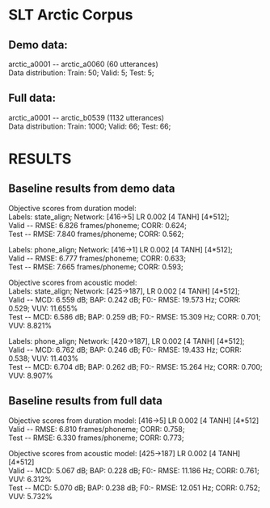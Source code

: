 SLT Arctic Corpus
=================

Demo data: 
----------
arctic_a0001 -- arctic_a0060 (60 utterances) <br/>
Data distribution: Train: 50; Valid: 5; Test: 5;

Full data: 
----------
arctic_a0001 -- arctic_b0539 (1132 utterances) <br/>
Data distribution: Train: 1000; Valid: 66; Test: 66;

RESULTS
=======

Baseline results from demo data
-------------------------------

Objective scores from duration model: <br/>
Labels: state_align; Network: [416->5] LR 0.002 [4 TANH] [4*512]; <br/>
Valid -- RMSE: 6.826 frames/phoneme; CORR: 0.624; <br/>
Test  -- RMSE: 7.840 frames/phoneme; CORR: 0.562;

Labels: phone_align; Network: [416->1] LR 0.002 [4 TANH] [4*512]; <br/>
Valid -- RMSE: 6.777 frames/phoneme; CORR: 0.633; <br/> 
Test  -- RMSE: 7.665 frames/phoneme; CORR: 0.593;

Objective scores from acoustic model: <br/> 
Labels: state_align; Network: [425->187], LR 0.002 [4 TANH] [4*512]; <br/>
Valid -- MCD: 6.559 dB; BAP: 0.242 dB; F0:- RMSE: 19.573 Hz; CORR: 0.529; VUV: 11.655%  <br/>
Test  -- MCD: 6.586 dB; BAP: 0.259 dB; F0:- RMSE: 15.309 Hz; CORR: 0.701; VUV: 8.821%

Labels: phone_align; Network: [420->187], LR 0.002 [4 TANH] [4*512]; <br/>
Valid -- MCD: 6.762 dB; BAP: 0.246 dB; F0:- RMSE: 19.433 Hz; CORR: 0.538; VUV: 11.403% <br/>
Test  -- MCD: 6.704 dB; BAP: 0.262 dB; F0:- RMSE: 15.264 Hz; CORR: 0.700; VUV: 8.907%


Baseline results from full data
-------------------------------

Objective scores from duration model: [416->5] LR 0.002 [4 TANH] [4*512] <br/>
Valid -- RMSE: 6.810 frames/phoneme; CORR: 0.758; <br/>
Test  -- RMSE: 6.330 frames/phoneme; CORR: 0.773;

Objective scores from acoustic model: [425->187] LR 0.002 [4 TANH] [4*512] <br/>
Valid -- MCD: 5.067 dB; BAP: 0.228 dB; F0:- RMSE: 11.186 Hz; CORR: 0.761; VUV: 6.312%  <br/>
Test  -- MCD: 5.070 dB; BAP: 0.238 dB; F0:- RMSE: 12.051 Hz; CORR: 0.752; VUV: 5.732%


